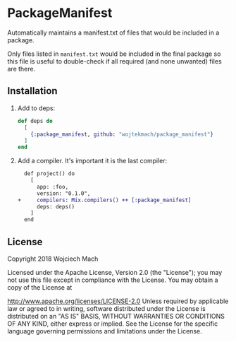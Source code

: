 # PackageManifest

Automatically maintains a manifest.txt of files that would be included in a package.

Only files listed in `manifest.txt` would be included in the final package so
this file is useful to double-check if all required (and none unwanted) files
are there.

## Installation

1. Add to deps:

   ```elixir
   def deps do
     [
       {:package_manifest, github: "wojtekmach/package_manifest"}
     ]
   end
   ```

2. Add a compiler. It's important it is the last compiler:


   ```diff
     def project() do
       [
         app: :foo,
         version: "0.1.0",
   +     compilers: Mix.compilers() ++ [:package_manifest]
         deps: deps()
       ]
     end
   ```

## License

Copyright 2018 Wojciech Mach

Licensed under the Apache License, Version 2.0 (the "License"); you may not use this file except in compliance with the License. You may obtain a copy of the License at

   http://www.apache.org/licenses/LICENSE-2.0
Unless required by applicable law or agreed to in writing, software distributed under the License is distributed on an "AS IS" BASIS, WITHOUT WARRANTIES OR CONDITIONS OF ANY KIND, either express or implied. See the License for the specific language governing permissions and limitations under the License.
